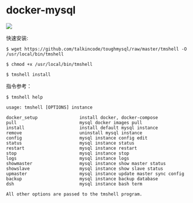 # docker-mysql
[![](https://badge.imagelayers.io/talkincode/docker-mysql:latest.svg)](https://imagelayers.io/?images=talkincode/docker-mysql:latest 'Get your own badge on imagelayers.io')

快速安装: 

    $ wget https://github.com/talkincode/toughmysql/raw/master/tmshell -O /usr/local/bin/tmshell

    $ chmod +x /usr/local/bin/tmshell

    $ tmshell install
     

指令参考：

    $ tmshell help      

    usage: tmshell [OPTIONS] instance

    docker_setup                install docker, docker-compose
    pull                        mysql docker images pull
    install                     install default mysql instance
    remove                      uninstall mysql instance
    config                      mysql instance config edit
    status                      mysql instance status
    restart                     mysql instance restart
    stop                        mysql instance stop
    logs                        mysql instance logs
    showmaster                  mysql instance show master status
    showslave                   mysql instance show slave status
    upmaster                    mysql instance update master sync config
    backup                      mysql instance backup database
    dsh                         mysql instance bash term

    All other options are passed to the tmshell program.
     
